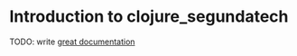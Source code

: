 # Introduction to clojure_segundatech

TODO: write [great documentation](http://jacobian.org/writing/what-to-write/)
